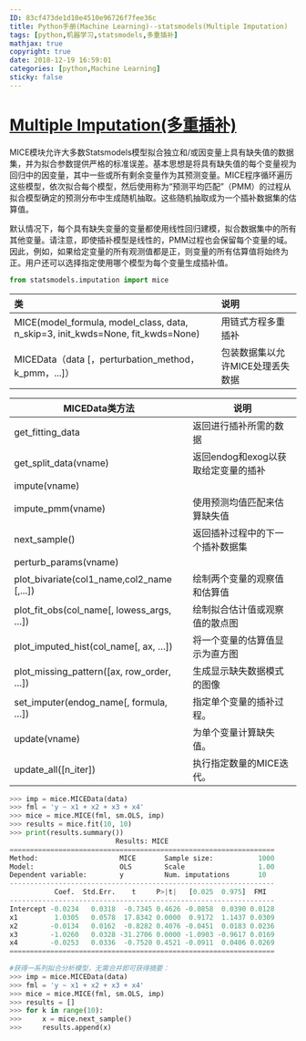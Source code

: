```yaml
---
ID: 83cf473de1d10e4510e96726f7fee36c  
title: Python手册(Machine Learning)--statsmodels(Multiple Imputation)  
tags: [python,机器学习,statsmodels,多重插补]  
mathjax: true  
copyright: true  
date: 2018-12-19 16:59:01  
categories: [python,Machine Learning]  
sticky: false  
---
```

  
# [Multiple Imputation(多重插补)](http://www.statsmodels.org/stable/imputation.html)  
  
  
MICE模块允许大多数Statsmodels模型拟合独立和/或因变量上具有缺失值的数据集，并为拟合参数提供严格的标准误差。基本思想是将具有缺失值的每个变量视为回归中的因变量，其中一些或所有剩余变量作为其预测变量。MICE程序循环遍历这些模型，依次拟合每个模型，然后使用称为“预测平均匹配”（PMM）的过程从拟合模型确定的预测分布中生成随机抽取。这些随机抽取成为一个插补数据集的估算值。  
  
默认情况下，每个具有缺失变量的变量都使用线性回归建模，拟合数据集中的所有其他变量。请注意，即使插补模型是线性的，PMM过程也会保留每个变量的域。因此，例如，如果给定变量的所有观测值都是正，则变量的所有估算值将始终为正。用户还可以选择指定使用哪个模型为每个变量生成插补值。  
  
```python  
from statsmodels.imputation import mice  
```  
类|说明  
:------|:------  
MICE(model_formula, model_class, data, n_skip=3, init_kwds=None, fit_kwds=None)|用链式方程多重插补  
MICEData（data [，perturbation_method，k_pmm，...]）|包装数据集以允许MICE处理丢失数据  
  
  
MICEData类方法|说明  
---|---  
get_fitting_data|返回进行插补所需的数据  
get_split_data(vname)|返回endog和exog以获取给定变量的插补  
impute(vname)|  
impute_pmm(vname)|使用预测均值匹配来估算缺失值  
next_sample()|返回插补过程中的下一个插补数据集  
perturb_params(vname)|	  
plot_bivariate(col1_name,col2_name [,...])|绘制两个变量的观察值和估算值  
plot_fit_obs(col_name[, lowess_args, …])|绘制拟合估计值或观察值的散点图  
plot_imputed_hist(col_name[, ax, …])|将一个变量的估算值显示为直方图  
plot_missing_pattern([ax, row_order, …])|生成显示缺失数据模式的图像  
set_imputer(endog_name[, formula, …])|指定单个变量的插补过程。  
update(vname)|为单个变量计算缺失值。  
update_all([n_iter])|执行指定数量的MICE迭代。  
  
```python  
>>> imp = mice.MICEData(data)  
>>> fml = 'y ~ x1 + x2 + x3 + x4'  
>>> mice = mice.MICE(fml, sm.OLS, imp)  
>>> results = mice.fit(10, 10)  
>>> print(results.summary())  
                          Results: MICE  
=================================================================  
Method:                    MICE       Sample size:           1000  
Model:                     OLS        Scale                  1.00  
Dependent variable:        y          Num. imputations       10  
-----------------------------------------------------------------  
           Coef.  Std.Err.    t     P>|t|   [0.025  0.975]  FMI  
-----------------------------------------------------------------  
Intercept -0.0234   0.0318  -0.7345 0.4626 -0.0858  0.0390 0.0128  
x1         1.0305   0.0578  17.8342 0.0000  0.9172  1.1437 0.0309  
x2        -0.0134   0.0162  -0.8282 0.4076 -0.0451  0.0183 0.0236  
x3        -1.0260   0.0328 -31.2706 0.0000 -1.0903 -0.9617 0.0169  
x4        -0.0253   0.0336  -0.7520 0.4521 -0.0911  0.0406 0.0269  
=================================================================  
  
#获得一系列拟合分析模型，无需合并即可获得摘要：  
>>> imp = mice.MICEData(data)  
>>> fml = 'y ~ x1 + x2 + x3 + x4'  
>>> mice = mice.MICE(fml, sm.OLS, imp)  
>>> results = []  
>>> for k in range(10):  
>>>     x = mice.next_sample()  
>>>     results.append(x)  
```  
  
  
  
